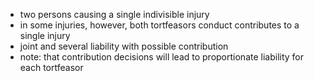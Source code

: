 
- two persons causing a single indivisible injury
- in some injuries, however, both tortfeasors conduct contributes to a single injury
- joint and several liability with possible contribution 
- note: that contribution decisions will lead to proportionate liability for each tortfeasor
